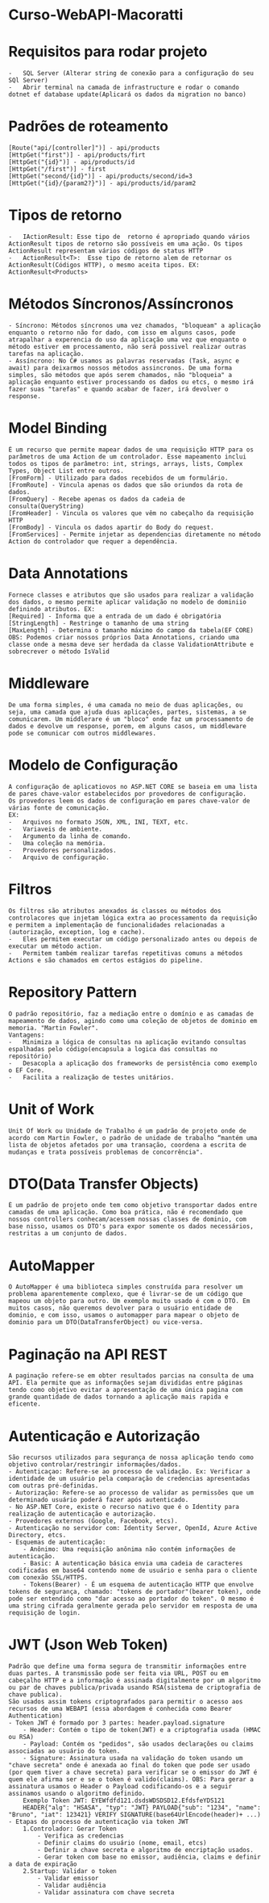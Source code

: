 # Curso-WebAPI-Macoratti

# Requisitos para rodar projeto
	- 	SQL Server (Alterar string de conexão para a configuração do seu SQl Server)
    - 	Abrir terminal na camada de infrastructure e rodar o comando dotnet ef database update(Aplicará os dados da migration no banco)

# Padrões de roteamento
   	[Route("api/[controller]")] - api/products
   	[HttpGet("first")] - api/products/firt
   	[HttpGet("{id}")] - api/products/id
   	[HttpGet("/first")] - first
   	[HttpGet("second/{id}")] - api/products/second/id=3
   	[HttpGet("{id}/{param2?}")] - api/products/id/param2

# Tipos de retorno
	- 	IActionResult: Esse tipo de  retorno é apropriado quando vários ActionResult tipos de retorno são possíveis em uma ação. Os tipos ActionResult representam vários códigos de status HTTP
	- 	ActionResult<T>:  Esse tipo de retorno alem de retornar os ActionResult(Códigos HTTP), o mesmo aceita tipos. EX: ActionResult<Products>
 
# Métodos Síncronos/Assíncronos
	- Síncrono: Métodos síncronos uma vez chamados, "bloqueam" a aplicação enquanto o retorno não for dado, com isso em alguns casos, pode atrapalhar a experencia do uso da aplicação uma vez que enquanto o método estiver em processamento, não será possivel realizar outras tarefas na aplicação.
	- Assíncrono: No C# usamos as palavras reservadas (Task, async e await) para deixarmos nossos métodos assincronos. De uma forma simples, são métodos que após serem chamados, não "bloqueia" a aplicação enquanto estiver processando os dados ou etcs, o mesmo irá fazer suas "tarefas" e quando acabar de fazer, irá devolver o response.

# Model Binding
	É um recurso que permite mapear dados de uma requisição HTTP para os parâmetros de uma Action de um controlador. Esse mapeamento inclui todos os tipos de parâmetro: int, strings, arrays, lists, Complex Types, Object List entre outros. 
   	[FromForm] - Utilizado para dados recebidos de um formulário.
   	[FromRoute] - Vincula apenas os dados que são oriundos da rota de dados.
   	[FromQuery] - Recebe apenas os dados da cadeia de consulta(QueryString)
   	[FromHeader] - Vincula os valores que vêm no cabeçalho da requisição HTTP
   	[FromBody] - Vincula os dados apartir do Body do request.
   	[FromServices] - Permite injetar as dependencias diretamente no método Action do controlador que requer a dependência.

# Data Annotations
	Fornece classes e atributos que são usados para realizar a validação dos dados, o mesmo permite aplicar validação no modelo de dominiio definindo atributos. EX:
	[Required] - Informa que a entrada de um dado é obrigatória
    [StringLength] - Restringe o tamanho de uma string
    [MaxLength] - Determina o tamanho máximo do campo da tabela(EF CORE)
   	OBS: Podemos criar nossos próprios Data Annotations, criando uma classe onde a mesma deve ser herdada da classe ValidationAttribute e sobrecrever o método IsValid

# Middleware
 	De uma forma simples, é uma camada no meio de duas aplicações, ou seja, uma camada que ajuda duas aplicações, partes, sistemas, a se comunicarem. Um middlerare é um "bloco" onde faz um processamento de dados e devolve um response, porem, em alguns casos, um middleware pode se comunicar com outros middlewares.

# Modelo de Configuração
	A configuração de aplicatiovos no ASP.NET CORE se baseia em uma lista de pares chave-valor estabelecidos por provedores de configuração.
   	Os provedores leem os dados de configuração em pares chave-valor de várias fonte de comunicação.
   	EX:
    -	Arquivos no formato JSON, XML, INI, TEXT, etc.
    -	Variaveis de ambiente.
    -	Argumento da linha de comando.
    -	Uma coleção na memória.
    -	Provedores personalizados.
    -	Arquivo de configuração.

# Filtros
	Os filtros são atributos anexados ás classes ou métodos dos controlacores que injetam lógica extra ao processamento da requisição e permitem a implementação de funcionalidades relacionadas a (autorização, exception, log e cache).
   	-  	Eles permitem executar um código personalizado antes ou depois de executar um método action.
   	- 	Permitem também realizar tarefas repetitivas comuns a métodos Actions e são chamados em certos estágios do pipeline.	

# Repository Pattern
	O padrão repositório, faz a mediação entre o domínio e as camadas de mapeamento de dados, agindo como uma coleção de objetos de dominio em memoria. "Martin Fowler". 
	Vantagens:
	-	Minimiza a lógica de consultas na aplicação evitando consultas espalhadas pelo código(encapsula a logica das consultas no repositório)
	-	Desacopla a aplicação dos frameworks de persistência como exemplo o EF Core.
	-	Facilita a realização de testes unitários.  

# Unit of Work
	Unit Of Work ou Unidade de Trabalho é um padrão de projeto onde de acordo com Martin Fowler, o padrão de unidade de trabalho “mantém uma lista de objetos afetados por uma transação, coordena a escrita de mudanças e trata possíveis problemas de concorrência".

# DTO(Data Transfer Objects)
	É um padrão de projeto onde tem como objetivo transportar dados entre camadas de uma aplicação. Como boa prática, não é recomendado que nossos controllers conhecam/acessem nossas classes de dominio, com base nisso, usamos os DTO's para expor somente os dados necessários, restritas a um conjunto de dados.

# AutoMapper
	O AutoMapper é uma biblioteca simples construída para resolver um problema aparentemente complexo, que é livrar-se de um código que mapeou um objeto para outro. Um exemplo muito usado é com o DTO. Em muitos casos, não queremos devolver para o usuário entidade de dominio, e com isso, usamos o automapper para mapear o objeto de dominio para um DTO(DataTransferObject) ou vice-versa.

# Paginação na API REST
	A paginação refere-se em obter resultados parcias na consulta de uma API. Ela permite que as informações sejam divididas entre páginas tendo como objetivo evitar a apresentação de uma única pagina com grande quantidade de dados tornando a aplicação mais rapida e eficente. 

# Autenticação e Autorização
	São recursos utilizados para segurança de nossa aplicação tendo como objetivo controlar/restringir informações/dados.
	- Autenticaçao: Refere-se ao processo de validação. Ex: Verificar a identidade de um usuário pela comparação de credencias apresentadas com outras pré-definidas.
	- Autorização: Refere-se ao processo de validar as permissões que um determinado usuário poderá fazer após autenticado.
	- No ASP.NET Core, existe o recurso nativo que é o Identity para realização de autenticação e autorização. 
	- Provedores externos (Google, Facebook, etcs).
	- Autenticação no servidor com: Identity Server, OpenId, Azure Active Directory, etcs.
	- Esquemas de autenticação:
		- Anônimo: Uma requisição anônima não contém informações de autenticação.
		- Basic: A autenticação básica envia uma cadeia de caracteres codificadas em base64 contendo nome de usuário e senha para o cliente com conexão SSL/HTTPS.
		- Tokens(Bearer) - É um esquema de autenticação HTTP que envolve tokens de segurança, chamado: "tokens de portador"(bearer token), onde pode ser entendido como "dar acesso ao portador do token". O mesmo é uma string cifrada geralmente gerada pelo servidor em resposta de uma requisição de login.

# JWT (Json Web Token)
	Padrão que define uma forma segura de transmitir informações entre duas partes. A transmissão pode ser feita via URL, POST ou em cabeçalho HTTP e a informação é assinada digitalmente por um algoritmo ou par de chaves publica/privada usando RSA(sistema de criptografia de chave publica).
	São usados assim tokens criptografados para permitir o acesso aos recursos de uma WEBAPI (essa abordagem é conhecida como Bearer Authentication)
	- Token JWT é formado por 3 partes: header.payload.signature
	 	- Header: Contém o tipo de token(JWT) e a criptografia usada (HMAC ou RSA)
	 	- Payload: Contém os "pedidos", são usados declarações ou claims associadas ao usuário do token.
		- Signature: Assinatura usada na validação do token usando um "chave secreta" onde é anexada ao final do token que pode ser usado (por quem tiver a chave secreta) para verificar se o emissor do JWT é quem ele afirma ser e se o token é valido(claims). OBS: Para gerar a assinatura usamos o Header o Payload codificando-os e a seguir assinamos usando o algoritmo definido.
		Exemplo Token JWT: EYEWfdfd121.dsdsWDSDSD12.EfdsfeYDS121 
		HEADER{"alg": "HSASA", "typ": "JWT} PAYLOAD{"sub": "1234", "name": "Bruno", "iat": 123421} VERIFY SIGNATURE(base64UrlEncode(header)+ ...)
	- Etapas do processo de autenticação via token JWT
		1.Controlador: Gerar Token
		 	- Verifica as credencias
			- Definir claims do usuário (nome, email, etcs)
			- Definir a chave secreta e algoritmo de encriptação usados.
			- Gerar token com base no emissor, audiência, claims e definir a data de expiração
		2.Startup: Validar o token
			- Validar emissor
			- Validar audiência
			- Validar assinatura com chave secreta
	
	 
	